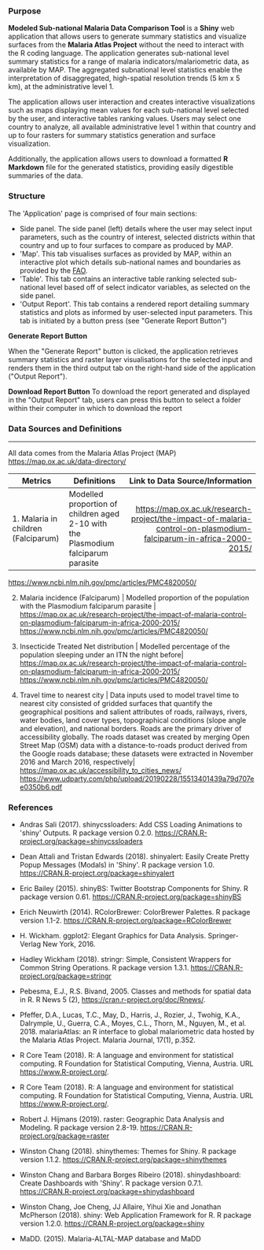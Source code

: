 ###  Purpose

**Modeled Sub-national Malaria Data Comparison Tool** is a **Shiny** web application that allows users to generate summary statistics and visualize surfaces from the **Malaria Atlas Project** without the need to interact with the R coding language. The application generates sub-national level summary statistics for a range of malaria indicators/malariometric data, as available by MAP. The aggregated subnational level statistics enable the interpretation of disaggregated, high-spatial resolution trends (5 km x 5 km), at the administrative level 1.

The application allows user interaction and creates interactive visualizations such as maps displaying mean values for each sub-national level selected by the user, and interactive tables ranking values. Users may select one country to analyze, all available administrative level 1 within that country and up to four rasters for summary statistics generation and surface visualization.

Additionally, the application allows users to download a formatted **R Markdown** file for the generated statistics, providing easily digestible summaries of the data.

###  Structure

The 'Application' page is comprised of four main sections:

- Side panel. The side panel (left) details where the user may select input parameters, such as the country of interest, selected districts within that country and up to four surfaces to compare as produced by MAP.
- 'Map'. This tab visualises surfaces as provided by MAP, within an interactive plot which details sub-national names and boundaries as provided by the [FAO](http://www.fao.org/home/en/).
- 'Table'. This tab contains an interactive table ranking selected sub-national level based off of select indicator variables, as selected on the side panel.
- 'Output Report'. This tab contains a rendered report detailing summary statistics and plots as informed by user-selected input parameters. This tab is initiated by a button press (see "Generate Report Button")

**Generate Report Button**

When the "Generate Report" button is clicked, the application retrieves summary statistics and raster layer visualisations for the selected input and renders them in the third output tab on the right-hand side of the application ("Output Report").

**Download Report Button**
To download the report generated and displayed in the "Output Report" tab, users can press this button to select a folder within their computer in which to download the report

### Data Sources and Definitions
-----------------------------------------

All data comes from the Malaria Atlas Project (MAP) https://map.ox.ac.uk/data-directory/


Metrics    | Definitions      | Link to Data Source/Information
------------------------------| ------------------------------------------------------------------------------------------- | ------------------------------------------:
1. Malaria in children (Falciparum)    | Modelled proportion of children aged 2-10 with the Plasmodium falciparum parasite| https://map.ox.ac.uk/research-project/the-impact-of-malaria-control-on-plasmodium-falciparum-in-africa-2000-2015/
https://www.ncbi.nlm.nih.gov/pmc/articles/PMC4820050/ 
   
2. Malaria incidence (Falciparum)   | Modelled proportion of the population with the Plasmodium falciparum parasite  | https://map.ox.ac.uk/research-project/the-impact-of-malaria-control-on-plasmodium-falciparum-in-africa-2000-2015/
https://www.ncbi.nlm.nih.gov/pmc/articles/PMC4820050/ 
    
3. Insecticide Treated Net distribution |  Modelled percentage of the population sleeping under an ITN the night before| https://map.ox.ac.uk/research-project/the-impact-of-malaria-control-on-plasmodium-falciparum-in-africa-2000-2015/
https://www.ncbi.nlm.nih.gov/pmc/articles/PMC4820050/ 

4. Travel time to nearest city   | Data inputs used to model travel time to nearest city consisted of gridded surfaces that quantify the geographical positions and salient attributes of roads, railways, rivers, water bodies, land cover types, topographical conditions (slope angle and                          elevation), and national borders. Roads are the primary driver of accessibility globally. The roads dataset was created by merging Open Street Map (OSM) data with a distance-to-roads product derived from the Google roads database; these datasets were extracted in November 2016 and March 2016, respectively| https://map.ox.ac.uk/accessibility_to_cities_news/
https://www.udparty.com/php/upload/20190228/15513401439a79d707ee0350b6.pdf
       
### References

- Andras Sali (2017). shinycssloaders: Add CSS Loading Animations to 'shiny' Outputs. R package version 0.2.0. https://CRAN.R-project.org/package=shinycssloaders

- Dean Attali and Tristan Edwards (2018). shinyalert: Easily Create Pretty Popup Messages (Modals) in 'Shiny'. R package version 1.0. https://CRAN.R-project.org/package=shinyalert

- Eric Bailey (2015). shinyBS: Twitter Bootstrap Components for Shiny. R package version 0.61. https://CRAN.R-project.org/package=shinyBS

- Erich Neuwirth (2014). RColorBrewer: ColorBrewer Palettes. R package version 1.1-2. https://CRAN.R-project.org/package=RColorBrewer

- H. Wickham. ggplot2: Elegant Graphics for Data Analysis. Springer-Verlag New York, 2016.

- Hadley Wickham (2018). stringr: Simple, Consistent Wrappers for Common String Operations. R package version 1.3.1. https://CRAN.R-project.org/package=stringr

- Pebesma, E.J., R.S. Bivand, 2005. Classes and methods for spatial data in R. R News 5 (2), https://cran.r-project.org/doc/Rnews/.

- Pfeffer, D.A., Lucas, T.C., May, D., Harris, J., Rozier, J., Twohig, K.A., Dalrymple, U., Guerra, C.A., Moyes, C.L., Thorn, M., Nguyen, M., et al. 2018. malariaAtlas: an R interface to global malariometric data hosted by the Malaria Atlas Project. Malaria Journal, 17(1), p.352.

- R Core Team (2018). R: A language and environment for statistical computing. R Foundation for Statistical Computing, Vienna, Austria. URL https://www.R-project.org/.

- R Core Team (2018). R: A language and environment for statistical computing. R Foundation for Statistical Computing, Vienna, Austria. URL https://www.R-project.org/.

- Robert J. Hijmans (2019). raster: Geographic Data Analysis and Modeling. R package version 2.8-19. https://CRAN.R-project.org/package=raster

- Winston Chang (2018). shinythemes: Themes for Shiny. R package version 1.1.2. https://CRAN.R-project.org/package=shinythemes

- Winston Chang and Barbara Borges Ribeiro (2018). shinydashboard: Create Dashboards with 'Shiny'. R package version 0.7.1. https://CRAN.R-project.org/package=shinydashboard

- Winston Chang, Joe Cheng, JJ Allaire, Yihui Xie and Jonathan McPherson (2018). shiny: Web Application Framework for R. R package version 1.2.0. https://CRAN.R-project.org/package=shiny
- MaDD. (2015). Malaria-ALTAL-MAP database and MaDD
